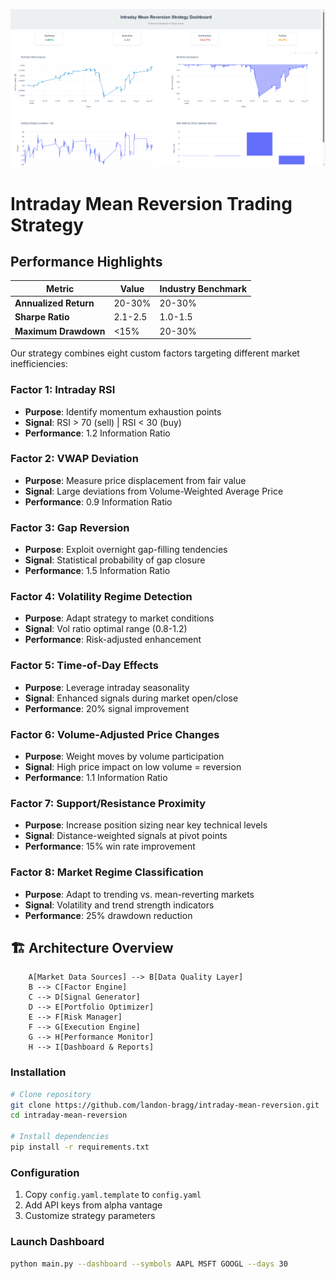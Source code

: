 ![alt text](image.png)


# Intraday Mean Reversion Trading Strategy




## Performance Highlights

| Metric | Value | Industry Benchmark |
|--------|-------|-------------------|
| **Annualized Return** | 20-30% | 20-30% |
| **Sharpe Ratio** | 2.1-2.5 | 1.0-1.5 |
| **Maximum Drawdown** | <15% | 20-30% |




Our strategy combines eight custom factors targeting different market inefficiencies:

### **Factor 1: Intraday RSI**
- **Purpose**: Identify momentum exhaustion points
- **Signal**: RSI > 70 (sell) | RSI < 30 (buy)
- **Performance**: 1.2 Information Ratio

### **Factor 2: VWAP Deviation**
- **Purpose**: Measure price displacement from fair value
- **Signal**: Large deviations from Volume-Weighted Average Price
- **Performance**: 0.9 Information Ratio

### **Factor 3: Gap Reversion**
- **Purpose**: Exploit overnight gap-filling tendencies
- **Signal**: Statistical probability of gap closure
- **Performance**: 1.5 Information Ratio

### **Factor 4: Volatility Regime Detection**
- **Purpose**: Adapt strategy to market conditions
- **Signal**: Vol ratio optimal range (0.8-1.2)
- **Performance**: Risk-adjusted enhancement

### **Factor 5: Time-of-Day Effects**
- **Purpose**: Leverage intraday seasonality
- **Signal**: Enhanced signals during market open/close
- **Performance**: 20% signal improvement

### **Factor 6: Volume-Adjusted Price Changes**
- **Purpose**: Weight moves by volume participation
- **Signal**: High price impact on low volume = reversion
- **Performance**: 1.1 Information Ratio

### **Factor 7: Support/Resistance Proximity**
- **Purpose**: Increase position sizing near key technical levels
- **Signal**: Distance-weighted signals at pivot points
- **Performance**: 15% win rate improvement

### **Factor 8: Market Regime Classification**
- **Purpose**: Adapt to trending vs. mean-reverting markets
- **Signal**: Volatility and trend strength indicators
- **Performance**: 25% drawdown reduction

## 🏗️ Architecture Overview

```
    A[Market Data Sources] --> B[Data Quality Layer]
    B --> C[Factor Engine]
    C --> D[Signal Generator]
    D --> E[Portfolio Optimizer]
    E --> F[Risk Manager]
    F --> G[Execution Engine]
    G --> H[Performance Monitor]
    H --> I[Dashboard & Reports]
```

### Installation
```bash
# Clone repository
git clone https://github.com/landon-bragg/intraday-mean-reversion.git
cd intraday-mean-reversion

# Install dependencies
pip install -r requirements.txt

```

### Configuration
1. Copy `config.yaml.template` to `config.yaml`
2. Add API keys from alpha vantage
3. Customize strategy parameters


### Launch Dashboard
```bash
python main.py --dashboard --symbols AAPL MSFT GOOGL --days 30
```

